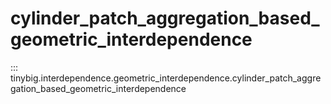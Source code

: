 # cylinder_patch_aggregation_based_geometric_interdependence

::: tinybig.interdependence.geometric_interdependence.cylinder_patch_aggregation_based_geometric_interdependence